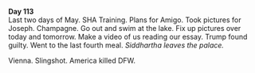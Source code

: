 **Day 113**  
Last two days of May. SHA Training. Plans for Amigo. Took pictures for Joseph. Champagne. Go out and swim at the lake. Fix up pictures over today and tomorrow. Make a video of us reading our essay. Trump found guilty. Went to the last fourth meal. *Siddhartha leaves the palace.*

Vienna. Slingshot. America killed DFW.
